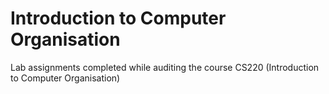 # Introduction to Computer Organisation

Lab assignments completed while auditing the course CS220 (Introduction to Computer Organisation)